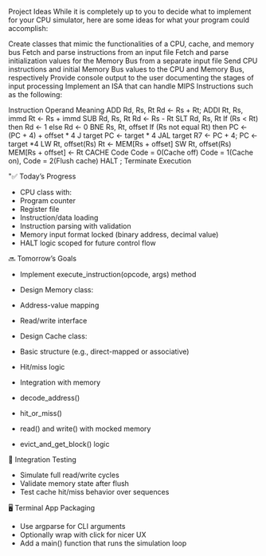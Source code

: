 Project Ideas
While it is completely up to you to decide what to implement for your CPU simulator, here are some ideas for what your program could accomplish:

Create classes that mimic the functionalities of a CPU, cache, and memory bus
Fetch and parse instructions from an input file
Fetch and parse initialization values for the Memory Bus from a separate input file
Send CPU instructions and initial Memory Bus values to the CPU and Memory Bus, respectively
Provide console output to the user documenting the stages of input processing
Implement an ISA that can handle MIPS Instructions such as the following:

Instruction	Operand	Meaning
ADD	Rd, Rs, Rt	Rd <- Rs + Rt;
ADDI	Rt, Rs, immd	Rt <- Rs + immd
SUB	Rd, Rs, Rt	Rd <- Rs - Rt
SLT	Rd, Rs, Rt	If (Rs < Rt) then Rd <- 1 else Rd <- 0
BNE	Rs, Rt, offset	If (Rs not equal Rt) then PC <- (PC + 4) + offset * 4
J	target	PC <- target * 4
JAL	target	R7 <- PC + 4; PC <- target *4
LW	Rt, offset(Rs)	Rt <- MEM[Rs + offset]
SW	Rt, offset(Rs)	MEM[Rs + offset] <- Rt
CACHE	Code	Code = 0(Cache off) Code = 1(Cache on), Code = 2(Flush cache)
HALT	;	Terminate Execution

"✅ Today’s Progress
- CPU class with:
- Program counter
- Register file
- Instruction/data loading
- Instruction parsing with validation
- Memory input format locked (binary address, decimal value)
- HALT logic scoped for future control flow

🔜 Tomorrow’s Goals
- Implement execute_instruction(opcode, args) method
- Design Memory class:
- Address-value mapping
- Read/write interface
- Design Cache class:
- Basic structure (e.g., direct-mapped or associative)
- Hit/miss logic
- Integration with memory

- decode_address()
- hit_or_miss()
- read() and write() with mocked memory
- evict_and_get_block() logic

🔗 Integration Testing
- Simulate full read/write cycles
- Validate memory state after flush
- Test cache hit/miss behavior over sequences

🖥️ Terminal App Packaging
- Use argparse for CLI arguments
- Optionally wrap with click for nicer UX
- Add a main() function that runs the simulation loop
